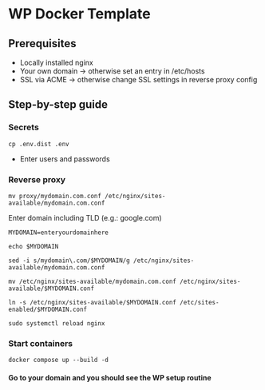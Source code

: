 # WP Docker Template


## Prerequisites

* Locally installed nginx
* Your own domain -> otherwise set an entry in /etc/hosts
* SSL via ACME -> otherwise change SSL settings in reverse proxy config

## Step-by-step guide

### Secrets

`cp .env.dist .env`

* Enter users and passwords


### Reverse proxy

`mv proxy/mydomain.com.conf /etc/nginx/sites-available/mydomain.com.conf`


Enter domain including TLD (e.g.: google.com)

`MYDOMAIN=enteryourdomainhere`

`echo $MYDOMAIN`

`sed -i s/mydomain\.com/$MYDOMAIN/g /etc/nginx/sites-available/mydomain.com.conf`

`mv /etc/nginx/sites-available/mydomain.com.conf /etc/nginx/sites-available/$MYDOMAIN.conf`

`ln -s /etc/nginx/sites-available/$MYDOMAIN.conf /etc/sites-enabled/$MYDOMAIN.conf`

`sudo systemctl reload nginx`

### Start containers

`docker compose up --build -d`


#### Go to your domain and you should see the WP setup routine
